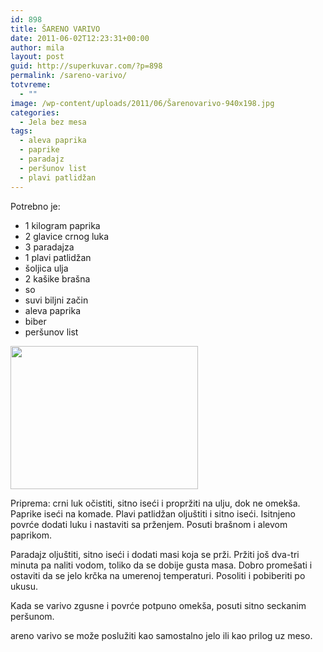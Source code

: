 ```yaml
---
id: 898
title: ŠARENO VARIVO
date: 2011-06-02T12:23:31+00:00
author: mila
layout: post
guid: http://superkuvar.com/?p=898
permalink: /sareno-varivo/
totvreme:
  - ""
image: /wp-content/uploads/2011/06/Šarenovarivo-940x198.jpg
categories:
  - Jela bez mesa
tags:
  - aleva paprika
  - paprike
  - paradajz
  - peršunov list
  - plavi patlidžan
---
```

Potrebno je:

  * 1 kilogram paprika
  * 2 glavice crnog luka
  * 3 paradajza
  * 1 plavi patlidžan
  * šoljica ulja
  * 2 kašike brašna
  * so
  * suvi biljni začin
  * aleva paprika
  * biber
  * peršunov list

<img class="alignnone size-medium wp-image-3742" title="Šarenovarivo" src="//superkuvar.com/wp-content/uploads/2011/06/arenovarivo-e1342616176506-300x229.jpg" alt="" width="300" height="229" /> 

Priprema: crni luk očistiti, sitno iseći i propržiti na ulju, dok ne omekša. Paprike iseći na komade. Plavi patlidžan oljuštiti i sitno iseći. Isitnjeno povrće dodati luku i nastaviti sa prženjem. Posuti brašnom i alevom paprikom.

Paradajz oljuštiti, sitno iseći i dodati masi koja se prži. Pržiti još dva-tri minuta pa naliti vodom, toliko da se dobije gusta masa. Dobro promešati i ostaviti da se jelo krčka na umerenoj temperaturi. Posoliti i pobiberiti po ukusu.

Kada se varivo zgusne i povrće potpuno omekša, posuti sitno seckanim peršunom.

 areno varivo se može poslužiti kao samostalno jelo ili kao prilog uz meso.